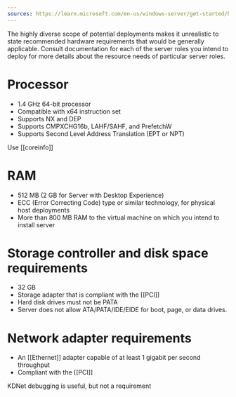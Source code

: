 ```yaml
---
sources: https://learn.microsoft.com/en-us/windows-server/get-started/hardware-requirements
---
```


The highly diverse scope of potential deployments makes it unrealistic to state recommended hardware requirements that would be generally applicable. Consult documentation for each of the server roles you intend to deploy for more details about the resource needs of particular server roles.

# Processor
- 1.4 GHz 64-bit processor
- Compatible with x64 instruction set
- Supports NX and DEP
- Supports CMPXCHG16b, LAHF/SAHF, and PrefetchW
- Supports Second Level Address Translation (EPT or NPT)

Use [[coreinfo]]

# RAM
- 512 MB (2 GB for Server with Desktop Experience)
- ECC (Error Correcting Code) type or similar technology, for physical host deployments
- More than 800 MB RAM to the virtual machine on which you intend to install server

# Storage controller and disk space requirements
- 32 GB
- Storage adapter that is compliant with the [[PCI]]
- Hard disk drives must not be PATA
- Server does not allow ATA/PATA/IDE/EIDE for boot, page, or data drives.

# Network adapter requirements
- An [[Ethernet]] adapter capable of at least 1 gigabit per second throughput
- Compliant with the [[PCI]]

KDNet debugging is useful, but not a requirement


